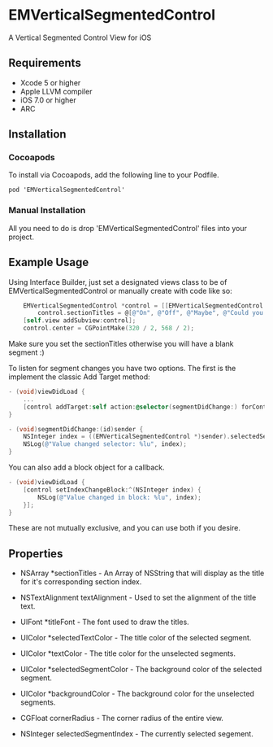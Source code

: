 EMVerticalSegmentedControl
==========

A Vertical Segmented Control View for iOS

## Requirements
* Xcode 5 or higher
* Apple LLVM compiler
* iOS 7.0 or higher
* ARC

## Installation

### Cocoapods

To install via Cocoapods, add the following line to your Podfile.

``
pod 'EMVerticalSegmentedControl'
``

### Manual Installation

All you need to do is drop 'EMVerticalSegmentedControl' files into your project.

## Example Usage

Using Interface Builder, just set a designated views class to be of EMVerticalSegmentedControl or manually create with code like so:

```objective-c
    EMVerticalSegmentedControl *control = [[EMVerticalSegmentedControl alloc] initWithFrame:CGRectMake(0, 0, 150, 140)];
        control.sectionTitles = @[@"On", @"Off", @"Maybe", @"Could you repeat?"];
    [self.view addSubview:control];
    control.center = CGPointMake(320 / 2, 568 / 2);
```

Make sure you set the sectionTitles otherwise you will have a blank segment :)

To listen for segment changes you have two options. The first is the implement the classic Add Target method:

```objective-c
- (void)viewDidLoad {
    ...
    [control addTarget:self action:@selector(segmentDidChange:) forControlEvents:UIControlEventValueChanged];
}

- (void)segmentDidChange:(id)sender {
    NSInteger index = ((EMVerticalSegmentedControl *)sender).selectedSegmentIndex;
    NSLog(@"Value changed selector: %lu", index);
}
```

You can also add a block object for a callback.

```objective-c
- (void)viewDidLoad {
    [control setIndexChangeBlock:^(NSInteger index) {
        NSLog(@"Value changed in block: %lu", index);
    }];
}
```

These are not mutually exclusive, and you can use both if you desire.

## Properties

* NSArray *sectionTitles - An Array of NSString that will display as the title for it's corresponding section index.

* NSTextAlignment textAlignment - Used to set the alignment of the title text.

* UIFont *titleFont - The font used to draw the titles.

* UIColor *selectedTextColor - The title color of the selected segment.

* UIColor *textColor - The title color for the unselected segments.

* UIColor *selectedSegmentColor - The background color of the selected segment.

* UIColor *backgroundColor - The background color for the unselected segments.

* CGFloat cornerRadius - The corner radius of the entire view.

* NSInteger selectedSegmentIndex - The currently selected segement.
